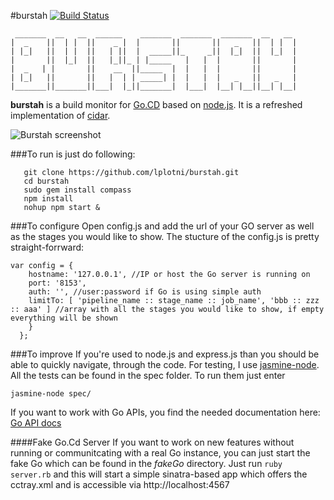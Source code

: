 #burstah [![Build Status](https://snap-ci.com/lplotni/burstah/branch/master/build_image)](https://snap-ci.com/lplotni/burstah/branch/master)
```
 _______  __   __  ______    _______  _______  _______  __   __
|  _    ||  | |  ||    _ |  |       ||       ||   _   ||  | |  |
| |_|   ||  | |  ||   | ||  |  _____||_     _||  |_|  ||  |_|  |
|       ||  |_|  ||   |_||_ | |_____   |   |  |       ||       |
|  _   | |       ||    __  ||_____  |  |   |  |       ||       |
| |_|   ||       ||   |  | | _____| |  |   |  |   _   ||   _   |
|_______||_______||___|  |_||_______|  |___|  |__| |__||__| |__|
```

**burstah** is a build monitor for [Go.CD](http://go.cd) based on [node.js](http://nodejs.org).
It is a refreshed implementation of [cidar](https://github.com/patforna/cidar).

![Burstah screenshot](/burstah_in_action.png?raw=true "Burstah in action")

###To run is just do following:

```
   git clone https://github.com/lplotni/burstah.git
   cd burstah
   sudo gem install compass
   npm install
   nohup npm start &
```
###To configure
Open config.js and add the url of your GO server as well as the stages you would
like to show. The stucture of the config.js is pretty straight-forrward:

```
var config = {
    hostname: '127.0.0.1', //IP or host the Go server is running on
    port: '8153',
    auth: '', //user:password if Go is using simple auth
    limitTo: [ 'pipeline_name :: stage_name :: job_name', 'bbb :: zzz :: aaa' ] //array with all the stages you would like to show, if empty everything will be shown
    }
  };
```
###To improve
If you're used to node.js and express.js than you should be able to quickly navigate, through the code. For testing, I use [jasmine-node](https://github.com/mhevery/jasmine-node). All the tests can be found in the spec folder. To run them just enter
```
jasmine-node spec/
```

If you want to work with Go APIs, you find the needed documentation here: [Go API docs](http://www.thoughtworks.com/products/docs/go/current/help/go_api.html)

####Fake Go.Cd Server
If you want to work on new features without running or communitcating with a real Go instance, you can just start the fake Go which can be found in the *fakeGo* directory. Just run `ruby server.rb` and this will start a simple sinatra-based app which offers the cctray.xml and is accessible via http://localhost:4567

